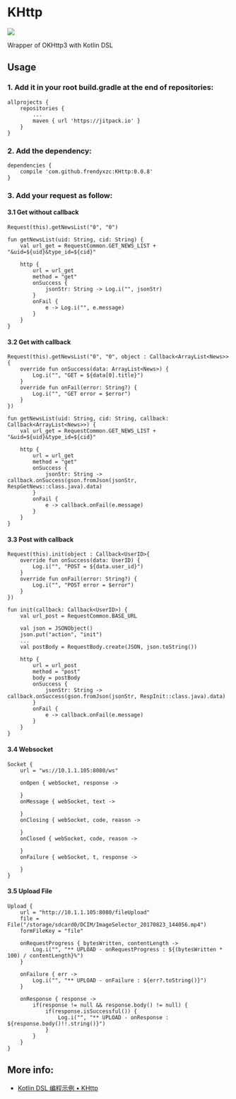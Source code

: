 # KHttp

[![](https://jitpack.io/v/frendyxzc/KHttp.svg)](https://jitpack.io/#frendyxzc/KHttp)

Wrapper of OKHttp3 with Kotlin DSL


## Usage

### 1. Add it in your root build.gradle at the end of repositories:

```
allprojects {
	repositories {
		...
		maven { url 'https://jitpack.io' }
	}
}
```

### 2. Add the dependency:

```
dependencies {
	compile 'com.github.frendyxzc:KHttp:0.0.8'
}
```

### 3. Add your request as follow:

#### 3.1 Get without callback

```
Request(this).getNewsList("0", "0")
```

```
fun getNewsList(uid: String, cid: String) {
	val url_get = RequestCommon.GET_NEWS_LIST + "&uid=${uid}&type_id=${cid}"

	http {
		url = url_get
		method = "get"
		onSuccess {
			jsonStr: String -> Log.i("", jsonStr)
		}
		onFail {
			e -> Log.i("", e.message)
		}
	}
}
```

#### 3.2 Get with callback

```
Request(this).getNewsList("0", "0", object : Callback<ArrayList<News>> {
	override fun onSuccess(data: ArrayList<News>) {
		Log.i("", "GET = ${data[0].title}")
	}
	override fun onFail(error: String?) {
		Log.i("", "GET error = $error")
	}
})
```

```
fun getNewsList(uid: String, cid: String, callback: Callback<ArrayList<News>>) {
	val url_get = RequestCommon.GET_NEWS_LIST + "&uid=${uid}&type_id=${cid}"

	http {
		url = url_get
		method = "get"
		onSuccess {
			jsonStr: String -> callback.onSuccess(gson.fromJson(jsonStr, RespGetNews::class.java).data)
		}
		onFail {
			e -> callback.onFail(e.message)
		}
	}
}
```

#### 3.3 Post with callback

```
Request(this).init(object : Callback<UserID>{
	override fun onSuccess(data: UserID) {
		Log.i("", "POST = ${data.user_id}")
	}
	override fun onFail(error: String?) {
		Log.i("", "POST error = $error")
	}
})
```

```
fun init(callback: Callback<UserID>) {
	val url_post = RequestCommon.BASE_URL

	val json = JSONObject()
	json.put("action", "init")
	...
	val postBody = RequestBody.create(JSON, json.toString())

	http {
		url = url_post
		method = "post"
		body = postBody
		onSuccess {
			jsonStr: String -> callback.onSuccess(gson.fromJson(jsonStr, RespInit::class.java).data)
		}
		onFail {
			e -> callback.onFail(e.message)
		}
	}
}
```

#### 3.4 Websocket

```
Socket {
	url = "ws://10.1.1.105:8080/ws"

	onOpen { webSocket, response ->

	}
	onMessage { webSocket, text ->

	}
	onClosing { webSocket, code, reason ->

	}
	onClosed { webSocket, code, reason ->

	}
	onFailure { webSocket, t, response ->

	}
}
```

#### 3.5 Upload File

```
Upload {
	url = "http://10.1.1.105:8080/fileUpload"
	file = File("/storage/sdcard0/DCIM/ImageSelector_20170823_144056.mp4")
	formFileKey = "file"

	onRequestProgress { bytesWritten, contentLength ->
		Log.i("", "** UPLOAD - onRequestProgress : ${(bytesWritten * 100) / contentLength}%")
	}

	onFailure { err ->
		Log.i("", "** UPLOAD - onFailure : ${err?.toString()}")
	}

	onResponse { response ->
		if(response != null && response.body() != null) {
			if(response.isSuccessful()) {
				Log.i("", "** UPLOAD - onResponse : ${response.body()!!.string()}")
			}
		}
	}
}
```



## More info:

* [Kotlin DSL 编程示例 • KHttp](http://www.jianshu.com/p/5e0bcc854150)